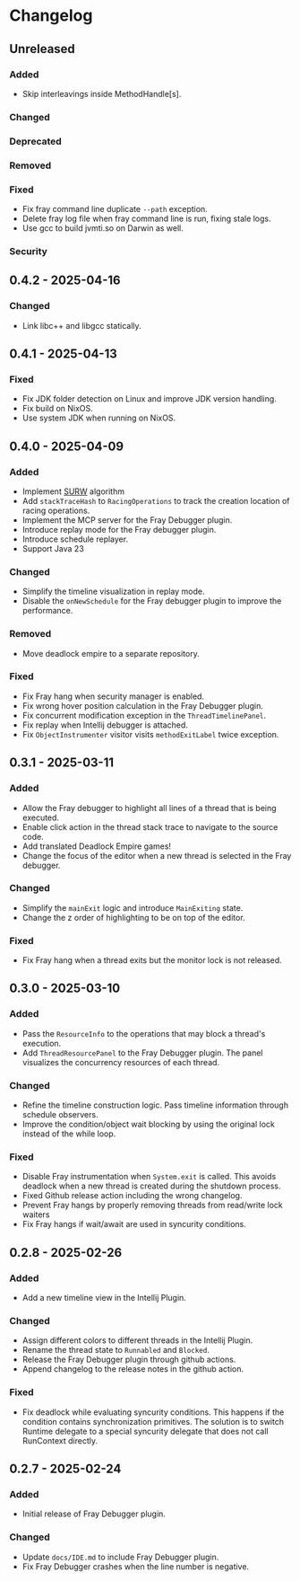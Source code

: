 # Changelog

## Unreleased

### Added

- Skip interleavings inside MethodHandle\[s\].

### Changed

### Deprecated

### Removed

### Fixed

- Fix fray command line duplicate `--path` exception.
- Delete fray log file when fray command line is run, fixing stale logs.
- Use gcc to build jvmti.so on Darwin as well.

### Security

## 0.4.2 - 2025-04-16

### Changed

- Link libc++ and libgcc statically.

## 0.4.1 - 2025-04-13

### Fixed

- Fix JDK folder detection on Linux and improve JDK version handling.
- Fix build on NixOS.
- Use system JDK when running on NixOS.

## 0.4.0 - 2025-04-09

### Added

- Implement [SURW](https://dl.acm.org/doi/10.1145/3669940.3707214) algorithm
- Add `stackTraceHash` to `RacingOperations` to track the creation location of racing operations.
- Implement the MCP server for the Fray Debugger plugin.
- Introduce replay mode for the Fray debugger plugin.
- Introduce schedule replayer.
- Support Java 23

### Changed

- Simplify the timeline visualization in replay mode.
- Disable the `onNewSchedule` for the Fray debugger plugin to improve the performance.

### Removed

- Move deadlock empire to a separate repository.

### Fixed

- Fix Fray hang when security manager is enabled.
- Fix wrong hover position calculation in the Fray Debugger plugin.
- Fix concurrent modification exception in the `ThreadTimelinePanel`.
- Fix replay when Intellij debugger is attached.
- Fix `ObjectInstrumenter` visitor visits `methodExitLabel` twice exception.

## 0.3.1 - 2025-03-11

### Added

- Allow the Fray debugger to highlight all lines of a thread that is being executed.
- Enable click action in the thread stack trace to navigate to the source code.
- Add translated Deadlock Empire games!
- Change the focus of the editor when a new thread is selected in the Fray debugger.

### Changed

- Simplify the `mainExit` logic and introduce `MainExiting` state.
- Change the z order of highlighting to be on top of the editor.

### Fixed

- Fix Fray hang when a thread exits but the monitor lock is not released.

## 0.3.0 - 2025-03-10

### Added

- Pass the `ResourceInfo` to the operations that may block a
  thread's execution.
- Add `ThreadResourcePanel` to the Fray Debugger plugin. The panel visualizes the concurrency resources of each thread.

### Changed

- Refine the timeline construction logic. Pass timeline information through
  schedule observers.
- Improve the condition/object wait blocking by using the original lock instead
  of the while loop.

### Fixed

- Disable Fray instrumentation when `System.exit` is called. This avoids
  deadlock when a new thread is created during the shutdown process.
- Fixed Github release action including the wrong changelog.
- Prevent Fray hangs by properly removing threads from read/write lock waiters
- Fix Fray hangs if wait/await are used in syncurity conditions.

## 0.2.8 - 2025-02-26

### Added

- Add a new timeline view in the Intellij Plugin.

### Changed

- Assign different colors to different threads in the Intellij Plugin.
- Rename the thread state to `Runnabled` and `Blocked`.
- Release the Fray Debugger plugin through github actions.
- Append changelog to the release notes in the github action.

### Fixed

- Fix deadlock while evaluating syncurity conditions. This happens if the condition
  contains synchronization primitives. The solution is to switch Runtime delegate to
  a special syncurity delegate that does not call RunContext directly.

## 0.2.7 - 2025-02-24

### Added

- Initial release of Fray Debugger plugin.

### Changed

- Update `docs/IDE.md` to include Fray Debugger plugin.
- Fix Fray Debugger crashes when the line number is negative.
